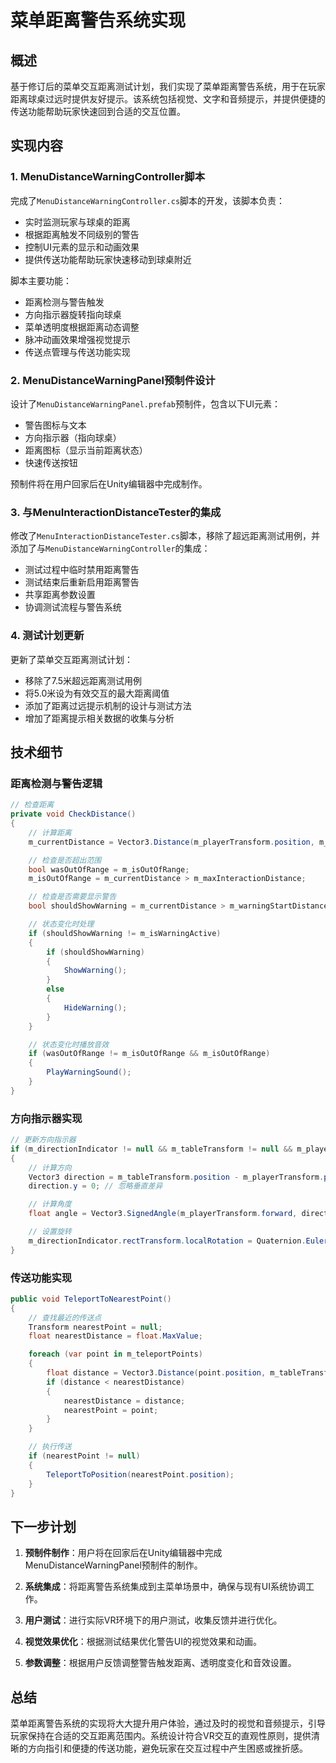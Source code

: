 # 菜单距离警告系统实现

## 概述

基于修订后的菜单交互距离测试计划，我们实现了菜单距离警告系统，用于在玩家距离球桌过远时提供友好提示。该系统包括视觉、文字和音频提示，并提供便捷的传送功能帮助玩家快速回到合适的交互位置。

## 实现内容

### 1. MenuDistanceWarningController脚本

完成了`MenuDistanceWarningController.cs`脚本的开发，该脚本负责：
- 实时监测玩家与球桌的距离
- 根据距离触发不同级别的警告
- 控制UI元素的显示和动画效果
- 提供传送功能帮助玩家快速移动到球桌附近

脚本主要功能：
- 距离检测与警告触发
- 方向指示器旋转指向球桌
- 菜单透明度根据距离动态调整
- 脉冲动画效果增强视觉提示
- 传送点管理与传送功能实现

### 2. MenuDistanceWarningPanel预制件设计

设计了`MenuDistanceWarningPanel.prefab`预制件，包含以下UI元素：
- 警告图标与文本
- 方向指示器（指向球桌）
- 距离图标（显示当前距离状态）
- 快速传送按钮

预制件将在用户回家后在Unity编辑器中完成制作。

### 3. 与MenuInteractionDistanceTester的集成

修改了`MenuInteractionDistanceTester.cs`脚本，移除了超远距离测试用例，并添加了与`MenuDistanceWarningController`的集成：
- 测试过程中临时禁用距离警告
- 测试结束后重新启用距离警告
- 共享距离参数设置
- 协调测试流程与警告系统

### 4. 测试计划更新

更新了菜单交互距离测试计划：
- 移除了7.5米超远距离测试用例
- 将5.0米设为有效交互的最大距离阈值
- 添加了距离过远提示机制的设计与测试方法
- 增加了距离提示相关数据的收集与分析

## 技术细节

### 距离检测与警告逻辑

```csharp
// 检查距离
private void CheckDistance()
{
    // 计算距离
    m_currentDistance = Vector3.Distance(m_playerTransform.position, m_tableTransform.position);

    // 检查是否超出范围
    bool wasOutOfRange = m_isOutOfRange;
    m_isOutOfRange = m_currentDistance > m_maxInteractionDistance;

    // 检查是否需要显示警告
    bool shouldShowWarning = m_currentDistance > m_warningStartDistance;

    // 状态变化时处理
    if (shouldShowWarning != m_isWarningActive)
    {
        if (shouldShowWarning)
        {
            ShowWarning();
        }
        else
        {
            HideWarning();
        }
    }

    // 状态变化时播放音效
    if (wasOutOfRange != m_isOutOfRange && m_isOutOfRange)
    {
        PlayWarningSound();
    }
}
```

### 方向指示器实现

```csharp
// 更新方向指示器
if (m_directionIndicator != null && m_tableTransform != null && m_playerTransform != null)
{
    // 计算方向
    Vector3 direction = m_tableTransform.position - m_playerTransform.position;
    direction.y = 0; // 忽略垂直差异

    // 计算角度
    float angle = Vector3.SignedAngle(m_playerTransform.forward, direction, Vector3.up);

    // 设置旋转
    m_directionIndicator.rectTransform.localRotation = Quaternion.Euler(0, 0, angle);
}
```

### 传送功能实现

```csharp
public void TeleportToNearestPoint()
{
    // 查找最近的传送点
    Transform nearestPoint = null;
    float nearestDistance = float.MaxValue;

    foreach (var point in m_teleportPoints)
    {
        float distance = Vector3.Distance(point.position, m_tableTransform.position);
        if (distance < nearestDistance)
        {
            nearestDistance = distance;
            nearestPoint = point;
        }
    }

    // 执行传送
    if (nearestPoint != null)
    {
        TeleportToPosition(nearestPoint.position);
    }
}
```

## 下一步计划

1. **预制件制作**：用户将在回家后在Unity编辑器中完成MenuDistanceWarningPanel预制件的制作。

2. **系统集成**：将距离警告系统集成到主菜单场景中，确保与现有UI系统协调工作。

3. **用户测试**：进行实际VR环境下的用户测试，收集反馈并进行优化。

4. **视觉效果优化**：根据测试结果优化警告UI的视觉效果和动画。

5. **参数调整**：根据用户反馈调整警告触发距离、透明度变化和音效设置。

## 总结

菜单距离警告系统的实现将大大提升用户体验，通过及时的视觉和音频提示，引导玩家保持在合适的交互距离范围内。系统设计符合VR交互的直观性原则，提供清晰的方向指引和便捷的传送功能，避免玩家在交互过程中产生困惑或挫折感。